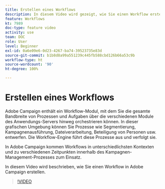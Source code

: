 ```yaml
---
title: Erstellen eines Workflows
description: In diesem Video wird gezeigt, wie Sie einen Workflow erstellen.
feature: Workflows
kt: 7989
doc-type: feature video
activity: use
team: DOC
role: User
level: Beginner
exl-id: 0a6e09e6-0d23-4267-ba74-39523735e83d
source-git-commit: b1b8d8a99a551239c445fb588cbd126b66a53c9b
workflow-type: ht
source-wordcount: '90'
ht-degree: 100%

---
```


# Erstellen eines Workflows

Adobe Campaign enthält ein Workflow-Modul, mit dem Sie die gesamte Bandbreite von Prozessen und Aufgaben über die verschiedenen Module des Anwendungs-Servers hinweg orchestrieren können. In dieser grafischen Umgebung können Sie Prozesse wie Segmentierung, Kampagnenausführung, Dateiverarbeitung, Beteiligung von Personen usw. entwerfen. Die Workflow-Engine führt diese Prozesse aus und verfolgt sie.

In Adobe Campaign kommen Workflows in unterschiedlichsten Kontexten und zu verschiedenen Zeitpunkten innerhalb des Kampagnen-Management-Prozesses zum Einsatz.

In diesem Video wird beschrieben, wie Sie einen Workflow in Adobe Campaign erstellen.

>[!VIDEO](https://video.tv.adobe.com/v/25559?quality=12&learn=on)

